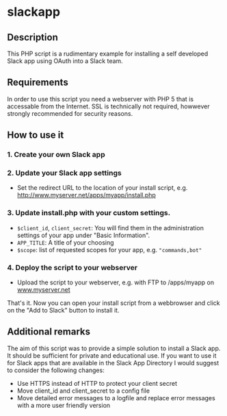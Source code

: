 # slackapp

## Description
This PHP script is a rudimentary example for installing a self developed Slack app using OAuth into a Slack team.

## Requirements
In order to use this script you need a webserver with PHP 5 that is accessable from the Internet. SSL is technically not required, howwever strongly recommended for security reasons.

## How to use it
### 1. Create your own Slack app

### 2. Update your Slack app settings

- Set the redirect URL to the location of your install script, e.g. http://www.myserver.net/apps/myapp/install.php

### 3. Update install.php with your custom settings.
* `$client_id`, `client_secret`: You will find them in the administration settings of your app under "Basic Information".
* `APP_TITLE`: A title of your choosing
* `$scope`: list of requested scopes for your app, e.g. `"commands,bot"`

### 4. Deploy the script to your webserver

- Upload the script to your webserver, e.g. with FTP to /apps/myapp on www.myserver.net

That's it. Now you can open your install script from a webbrowser and click on the "Add to Slack" button to install it.

## Additional remarks
The aim of this script was to provide a simple solution to install a Slack app. It should be sufficient for private and educational use. If you want to use it for Slack apps that are available in the Slack App Directory I would suggest to consider the following changes:
* Use HTTPS instead of HTTP to protect your client secret
* Move client_id and client_secret to a config file
* Move detailed error messages to a logfile and replace error messages with a more user friendly version

